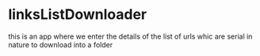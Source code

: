 # linksListDownloader
this is an app where we enter the details of the list of urls whic are serial in nature to download into a folder
